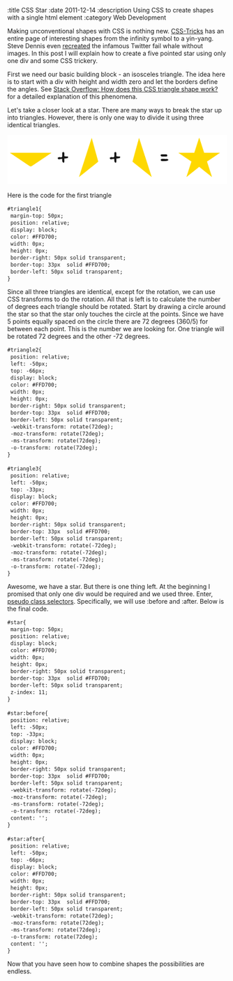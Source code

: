 :title CSS Star
:date 2011-12-14
:description Using CSS to create shapes with a single html element
:category Web Development

<p>Making unconventional shapes with CSS is nothing new. <a href="http://css-tricks.com/examples/ShapesOfCSS/">CSS-Tricks</a> has an entire page of interesting shapes from the infinity symbol to a yin-yang. Steve Dennis even <a href="http://www.subcide.com/articles/pure-css-twitter-fail-whale/">recreated</a> the infamous Twitter fail whale without images. In this post I will explain how to create a five pointed star using only one div and some CSS trickery.</p>



<p>First we need our basic building block - an isosceles triangle. The idea here is to start with a div with height and width zero and let the borders define the angles. See <a href="http://stackoverflow.com/questions/7073484/how-does-this-css-triangle-shape-work">Stack Overflow: How does this CSS triangle shape work?</a> for a detailed explanation of this phenomena.</p>



<p>Let's take a closer look at a star. There are many ways to break the star up into triangles. However, there is only one way to divide it using three identical triangles.</p>



<img src="starDecomposition.png" class="aligncenter"/>



<p>Here is the code for the first triangle</p>

<pre><code>#triangle1{
 <span class="keyword">margin-top:</span> 50<span class="type">px</span>;
 <span class="keyword">position:</span> relative;
 <span class="keyword">display:</span> block;
 <span class="keyword">color:</span> #FFD700;
 <span class="keyword">width:</span> 0<span class="type">px</span>;
 <span class="keyword">height:</span> 0<span class="type">px</span>;
 <span class="keyword">border-right:</span> 50<span class="type">px</span> solid transparent;
 <span class="keyword">border-top:</span> 33<span class="type">px</span>  solid #FFD700;
 <span class="keyword">border-left:</span> 50<span class="type">px</span> solid transparent;
}
</code></pre>



<p>Since all three triangles are identical, except for the rotation, we can use CSS transforms to do the rotation. All that is left is to calculate the number of <span class="type">deg</span>rees each triangle should be rotated. Start by drawing a circle around the star so that the star only touches the circle at the points. Since we have 5 points equally spaced on the circle there are 72 <span class="type">deg</span>rees (360/5) for between each point. This is the number we are looking for. One triangle will be rotated 72 <span class="type">deg</span>rees and the other -72 <span class="type">deg</span>rees.</p>



<pre><code>#triangle2{
 <span class="keyword">position:</span> relative;
 <span class="keyword">left:</span> -50<span class="type">px</span>;
 <span class="keyword">top:</span> -66<span class="type">px</span>;
 <span class="keyword">display:</span> block;
 <span class="keyword">color:</span> #FFD700;
 <span class="keyword">width:</span> 0<span class="type">px</span>;
 <span class="keyword">height:</span> 0<span class="type">px</span>;
 <span class="keyword">border-right:</span> 50<span class="type">px</span> solid transparent;
 <span class="keyword">border-top:</span> 33<span class="type">px</span>  solid #FFD700;
 <span class="keyword">border-left:</span> 50<span class="type">px</span> solid transparent;
 <span class="keyword">-webkit-transform:</span> rotate(72<span class="type">deg</span>);
 <span class="keyword">-moz-transform:</span> rotate(72<span class="type">deg</span>);
 <span class="keyword">-ms-transform:</span> rotate(72<span class="type">deg</span>);
 <span class="keyword">-o-transform:</span> rotate(72<span class="type">deg</span>);
}

#triangle3{
 <span class="keyword">position:</span> relative;
 <span class="keyword">left:</span> -50<span class="type">px</span>;
 <span class="keyword">top:</span> -33<span class="type">px</span>;
 <span class="keyword">display:</span> block;
 <span class="keyword">color:</span> #FFD700;
 <span class="keyword">width:</span> 0<span class="type">px</span>;
 <span class="keyword">height:</span> 0<span class="type">px</span>;
 <span class="keyword">border-right:</span> 50<span class="type">px</span> solid transparent;
 <span class="keyword">border-top:</span> 33<span class="type">px</span>  solid #FFD700;
 <span class="keyword">border-left:</span> 50<span class="type">px</span> solid transparent;
 <span class="keyword">-webkit-transform:</span> rotate(-72<span class="type">deg</span>);
 <span class="keyword">-moz-transform:</span> rotate(-72<span class="type">deg</span>);
 <span class="keyword">-ms-transform:</span> rotate(-72<span class="type">deg</span>);
 <span class="keyword">-o-transform:</span> rotate(-72<span class="type">deg</span>);
}
</code></pre>



<p>Awesome, we have a star. But there is one thing left. At the beginning I promised that only one div would be required and we used three. Enter, <a href="https://developer.mozilla.org/en-US/docs/Web/CSS/Pseudo-classes">pseudo class selectors</a>. Specifically, we will use <emph>:before</emph> and <emph>:after</emph>. Below is the final code.</p>



<pre><code>#star{
 <span class="keyword">margin-top:</span> 50<span class="type">px</span>;
 <span class="keyword">position:</span> relative;
 <span class="keyword">display:</span> block;
 <span class="keyword">color:</span> #FFD700;
 <span class="keyword">width:</span> 0<span class="type">px</span>;
 <span class="keyword">height:</span> 0<span class="type">px</span>;
 <span class="keyword">border-right:</span> 50<span class="type">px</span> solid transparent;
 <span class="keyword">border-top:</span> 33<span class="type">px</span>  solid #FFD700;
 <span class="keyword">border-left:</span> 50<span class="type">px</span> solid transparent;
 <span class="keyword">z-index:</span> 11;
}

#star:before{
 <span class="keyword">position:</span> relative;
 <span class="keyword">left:</span> -50<span class="type">px</span>;
 <span class="keyword">top:</span> -33<span class="type">px</span>;
 <span class="keyword">display:</span> block;
 <span class="keyword">color:</span> #FFD700;
 <span class="keyword">width:</span> 0<span class="type">px</span>;
 <span class="keyword">height:</span> 0<span class="type">px</span>;
 <span class="keyword">border-right:</span> 50<span class="type">px</span> solid transparent;
 <span class="keyword">border-top:</span> 33<span class="type">px</span>  solid #FFD700;
 <span class="keyword">border-left:</span> 50<span class="type">px</span> solid transparent;
 <span class="keyword">-webkit-transform:</span> rotate(-72<span class="type">deg</span>);
 <span class="keyword">-moz-transform:</span> rotate(-72<span class="type">deg</span>);
 <span class="keyword">-ms-transform:</span> rotate(-72<span class="type">deg</span>);
 <span class="keyword">-o-transform:</span> rotate(-72<span class="type">deg</span>);
 <span class="keyword">content:</span> '';
}

#star:after{
 <span class="keyword">position:</span> relative;
 <span class="keyword">left:</span> -50<span class="type">px</span>;
 <span class="keyword">top:</span> -66<span class="type">px</span>;
 <span class="keyword">display:</span> block;
 <span class="keyword">color:</span> #FFD700;
 <span class="keyword">width:</span> 0<span class="type">px</span>;
 <span class="keyword">height:</span> 0<span class="type">px</span>;
 <span class="keyword">border-right:</span> 50<span class="type">px</span> solid transparent;
 <span class="keyword">border-top:</span> 33<span class="type">px</span>  solid #FFD700;
 <span class="keyword">border-left:</span> 50<span class="type">px</span> solid transparent;
 <span class="keyword">-webkit-transform:</span> rotate(72<span class="type">deg</span>);
 <span class="keyword">-moz-transform:</span> rotate(72<span class="type">deg</span>);
 <span class="keyword">-ms-transform:</span> rotate(72<span class="type">deg</span>);
 <span class="keyword">-o-transform:</span> rotate(72<span class="type">deg</span>);
 <span class="keyword">content:</span> '';
}
</code></pre>



<p>Now that you have seen how to combine shapes the possibilities are endless.</p>
